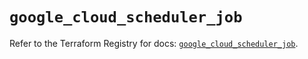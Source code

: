 # `google_cloud_scheduler_job`

Refer to the Terraform Registry for docs: [`google_cloud_scheduler_job`](https://registry.terraform.io/providers/hashicorp/google/6.48.0/docs/resources/cloud_scheduler_job).
